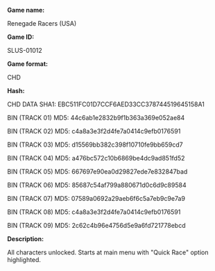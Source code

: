 **Game name:**

Renegade Racers (USA)

**Game ID:**

SLUS-01012

**Game format:**

CHD

**Hash:**

CHD DATA SHA1: EBC511FC01D7CCF6AED33CC378744519645158A1

BIN (TRACK 01) MD5: 44c6ab1e2832b9f1b363a369e052ae84

BIN (TRACK 02) MD5: c4a8a3e3f2d4fe7a0414c9efb0176591

BIN (TRACK 03) MD5: d15569bb382c398f10710fe9bb659cd7

BIN (TRACK 04) MD5: a476bc572c10b6869be4dc9ad851fd52

BIN (TRACK 05) MD5: 667697e90ea0d29827ede7e832847bad

BIN (TRACK 06) MD5: 85687c54af799a880671d0c6d9c89584

BIN (TRACK 07) MD5: 07589a0692a29aeb6f6c5a7eb9c9e7a9

BIN (TRACK 08) MD5: c4a8a3e3f2d4fe7a0414c9efb0176591

BIN (TRACK 09) MD5: 2c62c4b96e4756d5e9a6fd721778ebcd

**Description:**

All characters unlocked. Starts at main menu with "Quick Race" option highlighted.